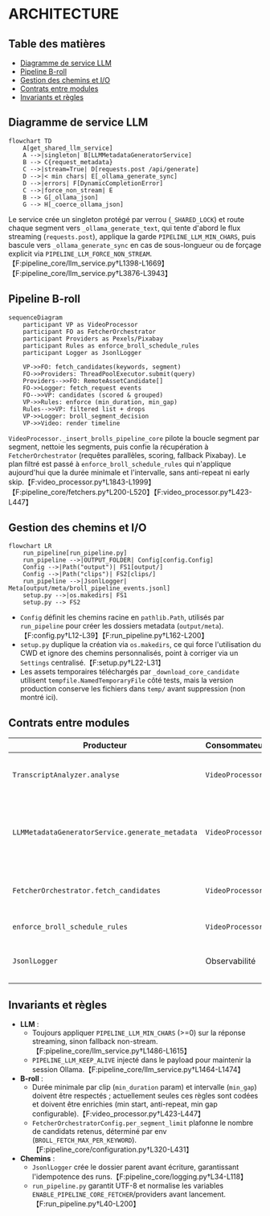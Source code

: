 # ARCHITECTURE

## Table des matières
- [Diagramme de service LLM](#diagramme-de-service-llm)
- [Pipeline B-roll](#pipeline-b-roll)
- [Gestion des chemins et I/O](#gestion-des-chemins-et-io)
- [Contrats entre modules](#contrats-entre-modules)
- [Invariants et règles](#invariants-et-regles)

## Diagramme de service LLM
```mermaid
flowchart TD
    A[get_shared_llm_service]
    A -->|singleton| B[LLMMetadataGeneratorService]
    B --> C{request_metadata}
    C -->|stream=True| D[requests.post /api/generate]
    D -->|< min chars| E[_ollama_generate_sync]
    D -->|errors| F[DynamicCompletionError]
    C -->|force_non_stream| E
    B --> G[_ollama_json]
    G --> H[_coerce_ollama_json]
```
Le service crée un singleton protégé par verrou (`_SHARED_LOCK`) et route chaque segment vers `_ollama_generate_text`, qui tente d'abord le flux streaming (`requests.post`), applique la garde `PIPELINE_LLM_MIN_CHARS`, puis bascule vers `_ollama_generate_sync` en cas de sous-longueur ou de forçage explicit via `PIPELINE_LLM_FORCE_NON_STREAM`.【F:pipeline_core/llm_service.py†L1398-L1669】【F:pipeline_core/llm_service.py†L3876-L3943】

## Pipeline B-roll
```mermaid
sequenceDiagram
    participant VP as VideoProcessor
    participant FO as FetcherOrchestrator
    participant Providers as Pexels/Pixabay
    participant Rules as enforce_broll_schedule_rules
    participant Logger as JsonlLogger

    VP->>FO: fetch_candidates(keywords, segment)
    FO->>Providers: ThreadPoolExecutor.submit(query)
    Providers-->>FO: RemoteAssetCandidate[]
    FO->>Logger: fetch_request events
    FO-->>VP: candidates (scored & grouped)
    VP->>Rules: enforce (min_duration, min_gap)
    Rules-->>VP: filtered list + drops
    VP->>Logger: broll_segment_decision
    VP->>Video: render timeline
```
`VideoProcessor._insert_brolls_pipeline_core` pilote la boucle segment par segment, nettoie les segments, puis confie la récupération à `FetcherOrchestrator` (requêtes parallèles, scoring, fallback Pixabay). Le plan filtré est passé à `enforce_broll_schedule_rules` qui n'applique aujourd'hui que la durée minimale et l'intervalle, sans anti-repeat ni early skip.【F:video_processor.py†L1843-L1999】【F:pipeline_core/fetchers.py†L200-L520】【F:video_processor.py†L423-L447】

## Gestion des chemins et I/O
```mermaid
flowchart LR
    run_pipeline[run_pipeline.py]
    run_pipeline -->|OUTPUT_FOLDER| Config[config.Config]
    Config -->|Path("output")| FS1[output/]
    Config -->|Path("clips")| FS2[clips/]
    run_pipeline -->|JsonlLogger| Meta[output/meta/broll_pipeline_events.jsonl]
    setup.py -->|os.makedirs| FS1
    setup.py --> FS2
```
- `Config` définit les chemins racine en `pathlib.Path`, utilisés par `run_pipeline` pour créer les dossiers metadata (`output/meta`).【F:config.py†L12-L39】【F:run_pipeline.py†L162-L200】
- `setup.py` duplique la création via `os.makedirs`, ce qui force l'utilisation du CWD et ignore des chemins personnalisés, point à corriger via un `Settings` centralisé.【F:setup.py†L22-L31】
- Les assets temporaires téléchargés par `_download_core_candidate` utilisent `tempfile.NamedTemporaryFile` côté tests, mais la version production conserve les fichiers dans `temp/` avant suppression (non montré ici).

## Contrats entre modules
| Producteur | Consommateur | Contrat | Référence |
|---|---|---|---|
| `TranscriptAnalyzer.analyse` | `VideoProcessor` | Retourne `List[TranscriptSegment]` avec `start`, `end`, `text` non vides. | `pipeline_core/transcript.py` lignes 16-45.【F:pipeline_core/transcript.py†L16-L45】 |
| `LLMMetadataGeneratorService.generate_metadata` | `VideoProcessor` | Fournit `queries` & `broll_keywords` JSON strict (attendu). | `pipeline_core/llm_service.py` lignes 546-618 & 3402-3486.【F:pipeline_core/llm_service.py†L546-L618】【F:pipeline_core/llm_service.py†L3402-L3486】 |
| `FetcherOrchestrator.fetch_candidates` | `VideoProcessor` | Retourne `List[RemoteAssetCandidate]` (provider, url, dimensions, duration). | `pipeline_core/fetchers.py` lignes 203-520.【F:pipeline_core/fetchers.py†L203-L520】 |
| `enforce_broll_schedule_rules` | `VideoProcessor` | Filtre plan B-roll et renvoie `drops` pour reporting. | `video_processor.py` lignes 423-447.【F:video_processor.py†L423-L447】 |
| `JsonlLogger` | Observabilité | Écrit un événement JSON par ligne, utilisé par `run_pipeline` et `VideoProcessor`. | `pipeline_core/logging.py` lignes 34-118.【F:pipeline_core/logging.py†L34-L118】 |

## Invariants et règles
- **LLM** :
  - Toujours appliquer `PIPELINE_LLM_MIN_CHARS` (>=0) sur la réponse streaming, sinon fallback non-stream.【F:pipeline_core/llm_service.py†L1486-L1615】
  - `PIPELINE_LLM_KEEP_ALIVE` injecté dans le payload pour maintenir la session Ollama.【F:pipeline_core/llm_service.py†L1464-L1474】
- **B-roll** :
  - Durée minimale par clip (`min_duration` param) et intervalle (`min_gap`) doivent être respectés ; actuellement seules ces règles sont codées et doivent être enrichies (min start, anti-repeat, min gap configurable).【F:video_processor.py†L423-L447】
  - `FetcherOrchestratorConfig.per_segment_limit` plafonne le nombre de candidats retenus, déterminé par env (`BROLL_FETCH_MAX_PER_KEYWORD`).【F:pipeline_core/configuration.py†L320-L431】
- **Chemins** :
  - `JsonlLogger` crée le dossier parent avant écriture, garantissant l'idempotence des runs.【F:pipeline_core/logging.py†L34-L118】
  - `run_pipeline.py` garantit UTF-8 et normalise les variables `ENABLE_PIPELINE_CORE_FETCHER`/providers avant lancement.【F:run_pipeline.py†L40-L200】
